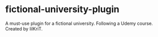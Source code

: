 # fictional-university-plugin

A must-use plugin for a fictional university. Following a Udemy course.
Created by lilKriT.
